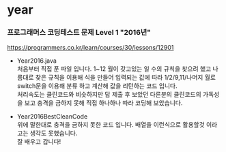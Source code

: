 # year
### 프로그래머스 코딩테스트 문제 Level 1 "2016년"
https://programmers.co.kr/learn/courses/30/lessons/12901

- Year2016.java   
처음부터 직접 푼 파일 입니다. 
1~12 월이 갖고있는 일 수의 규칙을 찾으려 했고 나름대로 찾은 규칙을 이용해 식을 만들어 입력되는 값에 따라 1/2/9,11/나머지 월로 switch문을 이용해 분류 하고 계산해 값을 리턴하는 코드 입니다.   
처리속도는 클린코드와 비슷하지만 답 제출 후 보았던 다른분의 클린코드의 가독성을 보고 충격을 금하지 못해 직접 
하나하나 따라 코딩해 보았습니다.

- Year2016BestCleanCode   
위에 말한대로 충격을 금하지 못한 코드 입니다. 배열을 이런식으로 활용할것 이라고는 생각도 못했습니다.   
잘 배우고 갑니다!
